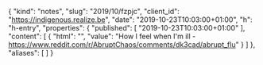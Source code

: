 {
  "kind": "notes",
  "slug": "2019/10/fzpjc",
  "client_id": "https://indigenous.realize.be",
  "date": "2019-10-23T10:03:00+01:00",
  "h": "h-entry",
  "properties": {
    "published": [
      "2019-10-23T10:03:00+01:00"
    ],
    "content": [
      {
        "html": "",
        "value": "How I feel when I'm ill - https://www.reddit.com/r/AbruptChaos/comments/dk3cad/abrupt_flu"
      }
    ]
  },
  "aliases": [
  ]
}
